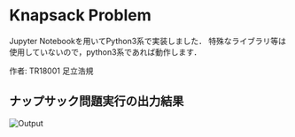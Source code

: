 # Knapsack Problem
Jupyter Notebookを用いてPython3系で実装しました．
特殊なライブラリ等は使用していないので，python3系であれば動作します．

作者: TR18001 足立浩規

## ナップサック問題実行の出力結果
![Output](https://user-images.githubusercontent.com/27120804/60383704-6ec6fe00-9aaf-11e9-9477-38a4f5f27219.png)
